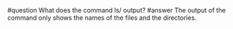 #question
What does the command ls/ output?
#answer
The output of the command only shows the names of the files and the directories.
